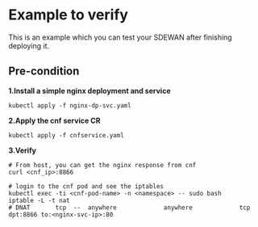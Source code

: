 # Example to verify
This is an example which you can test your SDEWAN after finishing deploying it.

## Pre-condition
**1.Install a simple nginx deployment and service**
 
`kubectl apply -f nginx-dp-svc.yaml`

**2.Apply the cnf service CR**

`kubectl apply -f cnfservice.yaml`

**3.Verify**

```
# From host, you can get the nginx response from cnf
curl <cnf_ip>:8866

# login to the cnf pod and see the iptables
kubectl exec -ti <cnf-pod-name> -n <namespace> -- sudo bash
iptable -L -t nat 
# DNAT       tcp  --  anywhere             anywhere             tcp dpt:8866 to:<nginx-svc-ip>:80
```
